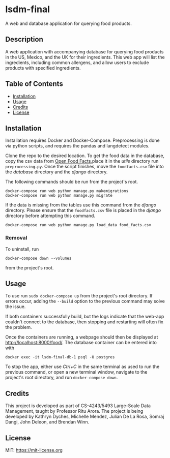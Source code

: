 # lsdm-final
A web and database application for querying food products.

## Description

A web application with accompanying database for querying food products
in the US, Mexico, and the UK for their ingredients. This web app will
list the ingredients, including common allergens, and allow users to
exclude products with specified ingredients. 

## Table of Contents

- [Installation](#installation)
- [Usage](#usage)
- [Credits](#credits)
- [License](#license)

## Installation

Installation requires Docker and Docker-Compose. 
Preprocessing is done via python scripts, and requires the pandas and
langdetect modules.

Clone the repo to the desired location. To get the food data in the database,
copy the csv data from [Open Food
Facts](https://world.openfoodfacts.org/data),place it in the *utils* directory
run `preprocessing.py`. Once the script finishes, move the `foodfacts.csv` file
into the *database* directory and the *django* directory.

The following commands should be run from the project's root.
```
docker-compose run web python manage.py makemigrations
docker-compose run web python manage.py migrate
```

If the data is missing from the tables use this command from the *django* directory.
Please ensure that the `foodfacts.csv` file is placed in the *django* 
directory before attempting this command.
```
docker-compose run web python manage.py load_data food_facts.csv
```

### Removal
To uninstall, run
```
docker-compose down --volumes
```
from the project's root.

## Usage

To use run `sudo docker-compose up` from the project's root directory. If
errors occur, adding the `--build` option to the previous command may solve the
issue. 

If both containers successfully build, but the logs indicate that the web-app
couldn't connect to the database, then stopping and restarting will often fix
the problem.

Once the containers are running, a webpage should then be displayed at
<http://localhost:8000/food/>. The database container can be entered into with
```
docker exec -it lsdm-final-db-1 psql -U postgres
```

To stop the app, either use *Ctrl+C* in the same terminal as used to run the
previous command, or open a new terminal window, navigate to the project's root
directory, and run `docker-compose down`.

## Credits

This project is developed as part of CS-4243/5493 Large-Scale Data
Management, taught by Professor Ritu Arora. The project is being developed by
Kathryn Dyches, Michelle Mendez, Julian De La Rosa, Somraj Dangi, John Deleon,
and Brendan Winn.

## License

MIT: <https://mit-license.org>
